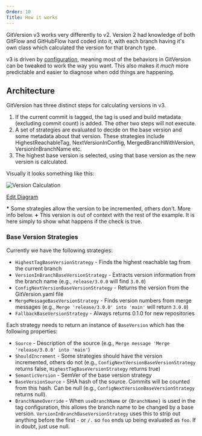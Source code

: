 ```yaml
---
Order: 10
Title: How it works
---
```


GitVersion v3 works very differently to v2. Version 2 had knowledge of both
GitFlow and GitHubFlow hard coded into it, with each branch having it's own
class which calculated the version for that branch type.

v3 is driven by [configuration](/docs/reference/configuration), meaning most of the
behaviors in GitVersion can be tweaked to work the way you want. This also makes
it _much_ more predictable and easier to diagnose when odd things are happening.

## Architecture

GitVersion has three distinct steps for calculating versions in v3.

1.  If the current commit is tagged, the tag is used and build metadata
    (excluding commit count) is added. The other two steps will not execute.
2.  A set of strategies are evaluated to decide on the base version and some
    metadata about that version.  These strategies include HighestReachableTag,
    NextVersionInConfig, MergedBranchWithVersion, VersionInBranchName etc.
3.  The highest base version is selected, using that base version as the new
    version is calculated.

Visually it looks something like this:

![Version Calculation](http://www.plantuml.com:80/plantuml/png/fLCxJyCm4DxzAsuib4P914i69De1CS38Vd6kYIN7ZcodK8aVp-KX6Y2fKCbY9NV-7lVb2WoOeoVOMRDNfH0lz1vUoNbbpGwrR3K6ws1p3rlk-bN8u972f2AC3GHEbLN8m1D1Jjg-mPuXAZvx9kL1ZW1KY5dOZczMI0Pf54VnHtf7jpaAWJg0sW-uXw4PK3Eb1sMaevfCW6i1\_0m6po1l7HfPJUxvu5XYUOHLWq5MLptCudmMK9--u5glJ0dIEaVo1Dw3JgVM6Km4cM9mzyrQXHuQHnj7chhl0JcnIrHjno1wiWtgfi8eWVK\_7OQAmBHrJWvORFVM2PmrE7AcWZGh-Lj0FvptVvLiUPnCdG_XhNhOov9wQ1fzv7nw5S5EwSvw6CDQNfnMwUAP0XQyQpj70nkx3Nn3p5NFY9IshbNWepKi8ublWFiSPkC0ee8El75Dv5aOxqZQBScbWpWn0Pe2wb6aM1p4Eea\_0G00)

[Edit Diagram](http://www.plantuml.com/plantuml/form?url=http://www.plantuml.com/plantuml/png/fLCxJyCm4DxzAsuib4P914i69De1CS38Vd6kYIN7ZcodK8aVp-KX6Y2fKCbY9NV-7lVb2WoOeoVOMRDNfH0lz1vUoNbbpGwrR3K6ws1p3rlk-bN8u972f2AC3GHEbLN8m1D1Jjg-mPuXAZvx9kL1ZW1KY5dOZczMI0Pf54VnHtf7jpaAWJg0sW-uXw4PK3Eb1sMaevfCW6i1\_0m6po1l7HfPJUxvu5XYUOHLWq5MLptCudmMK9--u5glJ0dIEaVo1Dw3JgVM6Km4cM9mzyrQXHuQHnj7chhl0JcnIrHjno1wiWtgfi8eWVK\_7OQAmBHrJWvORFVM2PmrE7AcWZGh-Lj0FvptVvLiUPnCdG_XhNhOov9wQ1fzv7nw5S5EwSvw6CDQNfnMwUAP0XQyQpj70nkx3Nn3p5NFY9IshbNWepKi8ublWFiSPkC0ee8El75Dv5aOxqZQBScbWpWn0Pe2wb6aM1p4Eea\_0G00)

**\*** Some strategies allow the version to be incremented, others don't. More
info below.
**+** This version is out of context with the rest of the example. It is here
simply to show what happens if the check is true.

### Base Version Strategies

Currently we have the following strategies:

*   `HighestTagBaseVersionStrategy` - Finds the highest reachable tag from the
    current branch
*   `VersionInBranchBaseVersionStrategy` - Extracts version information from the
    branch name (e.g., `release/3.0.0` will find `3.0.0`)
*   `ConfigNextVersionBaseVersionStrategy` - Returns the version from the
    GitVersion.yaml file
*   `MergeMessageBaseVersionStrategy` - Finds version numbers from merge messages
    (e.g., `Merge 'release/3.0.0' into 'main'` will return `3.0.0`)
*   `FallbackBaseVersionStrategy` - Always returns 0.1.0 for new repositories

Each strategy needs to return an instance of `BaseVersion` which has the
following properties:

*   `Source` - Description of the source (e.g., `Merge message 'Merge 'release/3.0.0' into 'main'`)
*   `ShouldIncrement` - Some strategies should have the version incremented,
    others do not (e.g., `ConfigNextVersionBaseVersionStrategy` returns false,
    `HighestTagBaseVersionStrategy` returns true)
*   `SemanticVersion` - SemVer of the base version strategy
*   `BaseVersionSource` - SHA hash of the source. Commits will be counted from
    this hash. Can be null (e.g., `ConfigNextVersionBaseVersionStrategy` returns
    null).
*   `BranchNameOverride` - When `useBranchName` or `{BranchName}` is used in the
    tag configuration, this allows the branch name to be changed by a base version.
    `VersionInBranchBaseVersionStrategy` uses this to strip out anything before the
    first `-` or `/.` so `foo` ends up being evaluated as `foo`. If in doubt, just
    use null.
